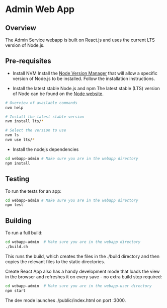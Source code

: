 # Admin Web App

## Overview
The Admin Service webapp is built on React.js and uses the current LTS version of Node.js.

## Pre-requisites
- Install NVM
Install the [Node Version Manager](https://github.com/creationix/nvm) that will allow a specific
version of Node.js to be installed. Follow the installation instructions.

- Install the latest stable Node.js and npm
The latest stable (LTS) version of Node can be found on the [Node website](nodejs.org).
```bash
# Overview of available commands
nvm help

# Install the latest stable version
nvm install lts/*

# Select the version to use
nvm ls
nvm use lts/*
```

- Install the nodejs dependencies
```bash
cd webapp-admin # Make sure you are in the webapp directory
npm install
```

## Testing
To run the tests for an app:
```bash
cd webapp-admin # Make sure you are in the webapp directory
npm test
```

## Building
To run a full build:
```bash
cd webapp-admin  # Make sure you are in the webapp directory
./build.sh
```

This runs the build, which creates the files in the ./build directory and then copies the
relevant files to the static directories.

Create React App also has a handy development mode that loads the view in the browser and
refreshes it on every save - no extra build step required:
```bash
cd webapp-admin  # Make sure you are in the webapp-user directory
npm start
```
The dev mode launches ./public/index.html on port :3000.
